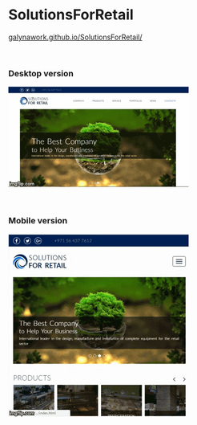 # SolutionsForRetail
<p >
<a href="https://galynawork.github.io/SolutionsForRetail/" target="_blank">galynawork.github.io/SolutionsForRetail/</a></p>
<br/>
<h3 font-size="22px">Desktop version</h3>

<p>
   <img src="https://github.com/GalynaWork/SolutionsForRetail/blob/master/desktop.gif" width="">
</p>

<br/>


<h3 font-size="22px">Mobile version</h3>
<p >
   <img src="https://github.com/GalynaWork/SolutionsForRetail/blob/master/mobile.gif" width="">
</p>



